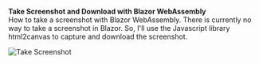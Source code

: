 <b>Take Screenshot and Download with Blazor WebAssembly</b>
<br/>
How to take a screenshot with Blazor WebAssembly. There is currently no way to take a screenshot in Blazor. So, I'll use the Javascript library html2canvas to capture and download the screenshot.

![Take Screenshot](https://user-images.githubusercontent.com/101889507/191957880-30f3955a-9e1c-493d-bb7a-ae80993f4c39.gif)
